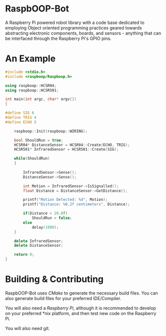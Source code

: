 RaspbOOP-Bot
===========

A Raspberry Pi powered robot library with a code base dedicated to employing Object oriented programming practices geared towards abstracting electronic components, boards, and sensors - anything that can be interfaced through the Raspberry Pi's GPIO pins.


An Example
==========

```cpp
#include <stdio.h>
#include <raspboop/Raspboop.h>

using raspboop::HCSR04;
using raspboop::HCSR501;

int main(int argc, char* argv[])
{

#define SIG 6
#define TRIG 4
#define ECHO 5

	raspboop::Init(raspboop::WIRING);

	bool ShouldRun = true;
	HCSR04* DistanceSensor = HCSR04::Create(ECHO, TRIG);
	HCSR501* InfraredSensor = HCSR501::Create(SIG);

	while(ShouldRun)
	{
		
		InfraredSensor->Sense();
		DistanceSensor->Sense();

		int Motion = InfraredSensor->IsSignalled();
		float Distance = DistanceSensor->GetDistance();

		printf("Motion Detected: %d", Motion);
		printf("Distance: %0.2f centimeters", Distance);

		if(Distance < 20.0f)
			ShouldRun = false;
		else
			delay(1000);
	}

	delete InfraredSensor;
	delete DistanceSensor;

	return 0;
}
```

Building & Contributing
=======================

RaspbOOP-Bot uses _CMake_ to generate the necessary build files. You can also generate build files for your preferred IDE/Compiler.

You will also need a _Raspberry Pi_, although it is recommended to develop on your preferred *nix platform, and then test new code on the Raspberry Pi.

You will also need git.
